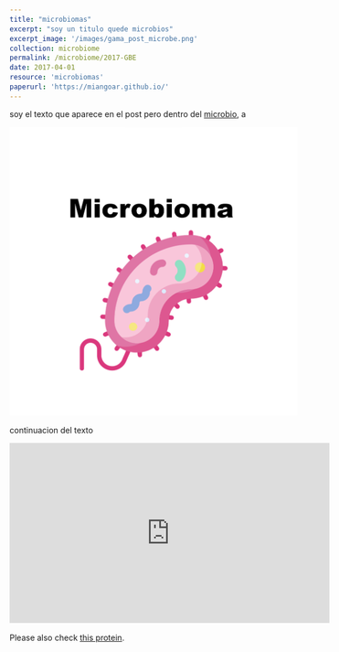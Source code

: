 ```yaml
---
title: "microbiomas"
excerpt: "soy un titulo quede microbios"
excerpt_image: '/images/gama_post_microbe.png'
collection: microbiome
permalink: /microbiome/2017-GBE
date: 2017-04-01
resource: 'microbiomas'
paperurl: 'https://miangoar.github.io/'
---
```


soy el texto que aparece en el post pero dentro del [ microbio](https://gbe.stanford.edu/), a

![GBE screenshot](/images/gama_post_microbe.png)

continuacion del texto

<iframe width="560" height="315" src="https://www.youtube.com/embed/lSYgC0U7t4o" frameborder="0" allow="accelerometer; autoplay; encrypted-media; gyroscope; picture-in-picture" allowfullscreen></iframe>

Please also check [this protein](/images/gama_post_microbe.png).
